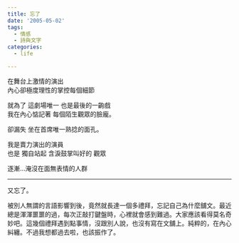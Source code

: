 ```yaml
---
title: 忘了
date: '2005-05-02'
tags:
  - 情感
  - 詩與文字
categories:
  - life

---
```

在舞台上激情的演出  
內心卻極度理性的掌控每個細節  
  
就為了 這劇場唯一 也是最後的一齣戲  
我在內心惦記著 每個陌生觀眾的臉龐。  
  
卻漏失 坐在首席唯一熟捻的面孔。  
  
我是賣力演出的演員  
也是 獨自站起 含淚鼓掌叫好的 觀眾  
  
逐漸…淹沒在面無表情的人群  
  

* * *

  
  
又忘了。  
  
被別人無謂的言語影響到後，竟然就長達一個多禮拜，忘記自己為什麼舖文。最近總是渾渾噩噩的過，每次正敲打鍵盤時，心裡就會感到難過。大家應該看得莫名奇妙吧。這幾個禮拜遇到點事情，沒跟別人說，也沒有寫在文舖上。純粹的，在內心糾纏。不過我想都過去啦，也該振作了。